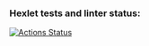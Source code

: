 ### Hexlet tests and linter status:
[![Actions Status](https://github.com/ayveezub/frontend-project-44/actions/workflows/hexlet-check.yml/badge.svg)](https://github.com/ayveezub/frontend-project-44/actions)